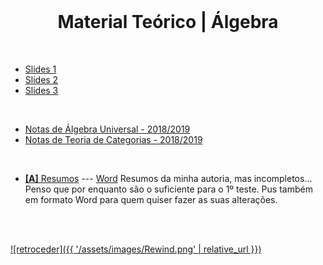 <br>

<h1 align="center">Material Teórico | Álgebra</h1>

<br>

* [Slides 1](AUCslides1.pdf)
* [Slides 2](AUCslides2.pdf)
* [Slides 3](AUCslides3.pdf)

<br>

* [Notas de Álgebra Universal - 2018/2019](notas_de_álgebra_universal-1819.pdf)
* [Notas de Teoria de Categorias - 2018/2019](notas_de_teoria_de_categorias-1819.pdf)

<br>

* [**[A]** Resumos](auc.pdf) ---  [Word](auc.docx)
Resumos da minha autoria, mas incompletos...
<br> Penso que por enquanto são o suficiente para o 1º teste. Pus também em formato Word para quem quiser fazer as suas alterações.

<br><br>

[![retroceder]({{ '/assets/images/Rewind.png' | relative_url }})](https://david81820.github.io/Recursos-LCC/algebraUC)
